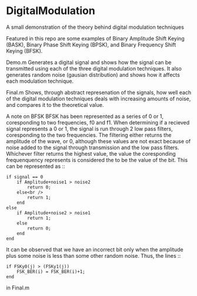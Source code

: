 # DigitalModulation
A small demonstration of the theory behind digital modulation techniques

Featured in this repo are some examples of Binary Amplitude Shift Keying (BASK), Binary Phase Shift Keying (BPSK), and Binary Frequency Shift Keying (BFSK).

Demo.m Generates a digital signal and shows how the signal can be transmitted using each of the three digital modulation techniques.  It also generates random noise (gausian distribution) and shows how it affects each modulation technique.

Final.m Shows, through abstract represenation of the signals, how well each of the digital modulation techniques deals with increasing amounts of noise, and compares it to the theoretical value.



A note on BFSK
BFSK has been represented as a series of 0 or 1, coresponding to two frequencies, f0 and f1.  When determining if a recieved signal represents a 0 or 1, the signal is run through 2 low pass filters, coresponding to the two frequencies.  The filtering either returns the amplitude of the wave, or 0, although these values are not exact because of noise added to the signal through transmission and the low pass filters.  Whichever filter returns the highest value, the value the coresponding frequenquency represents is considered the to be the value of the bit.  This can be represented as ::

    if signal == 0
        if Amplitude+noise1 > noise2
            return 0;
        else<br />
            return 1;
        end
    else
        if Amplitude+noise2 > noise1
            return 1;
        else
            return 0;
        end
    end

It can be observed that we have an incorrect bit only when the amplitude plus some noise is less than some other random noise.  Thus, the lines ::

    if FSKy0(j) > (FSKy1(j))
        FSK_BER(i) = FSK_BER(i)+1;
    end

in Final.m
